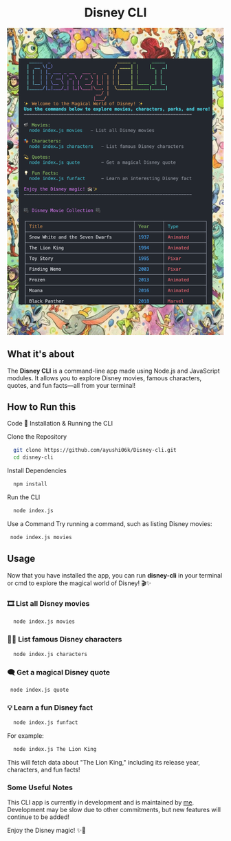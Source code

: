 <div align="center">
  <h1>Disney CLI</h1>
</div>

![Disney CLI](assets/disney-cli.png)


## What it's about

The **Disney CLI** is a command-line app made using Node.js and JavaScript modules. It allows you to explore Disney movies, famous characters, quotes, and fun facts—all from your terminal!

## How to Run this

Code
🚀 Installation & Running the CLI

Clone the Repository

```bash
  git clone https://github.com/ayushi06k/Disney-cli.git
  cd disney-cli

```
Install Dependencies

```bash
  npm install

```

Run the CLI

```bash
  node index.js

```

Use a Command
Try running a command, such as listing Disney movies:

```bash
 node index.js movies


```



## Usage

Now that you have installed the app, you can run **disney-cli** in your terminal or cmd to explore the magical world of Disney! 🎬✨

### **🎞️ List all Disney movies**
```bash
  node index.js movies
```

### **🧑‍🎤 List famous Disney characters**
```bash
  node index.js characters
```

### **🗨️ Get a magical Disney quote**
```bash
 node index.js quote
```

### **💡 Learn a fun Disney fact**
```bash
  node index.js funfact
```

For example:
```bash
  node index.js The Lion King
```

This will fetch data about "The Lion King," including its release year, characters, and fun facts!


### Some Useful Notes
This CLI app is currently in development and is maintained by [me](https://github.com/ayushi06k/Disney-cli.git). Development may be slow due to other commitments, but new features will continue to be added!


Enjoy the Disney magic! ✨🎥
